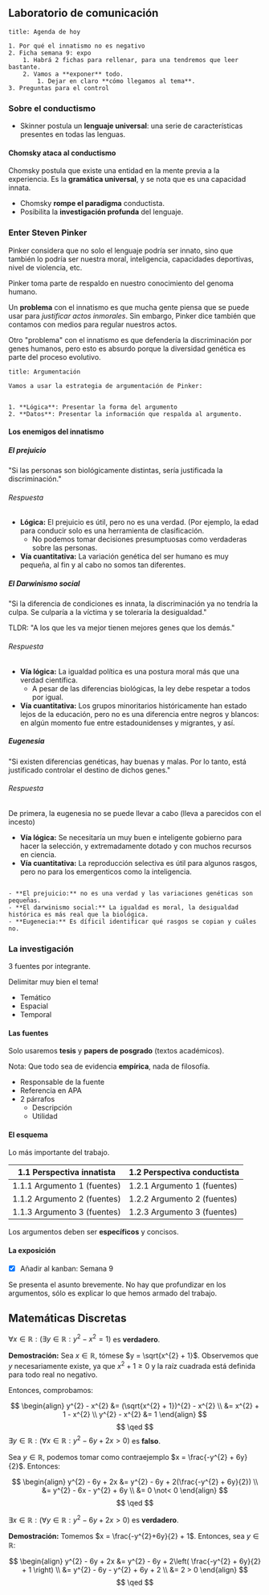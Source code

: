 ## Laboratorio de comunicación

```ad-info
title: Agenda de hoy

1. Por qué el innatismo no es negativo
2. Ficha semana 9: expo
	1. Habrá 2 fichas para rellenar, para una tendremos que leer bastante.
	2. Vamos a **exponer** todo.
		1. Dejar en claro **cómo llegamos al tema**.
3. Preguntas para el control

```

### Sobre el conductismo

- Skinner postula un **lenguaje universal**: una serie de características presentes en todas las lenguas.

#### Chomsky ataca al conductismo

Chomsky postula que existe una entidad en la mente previa a la experiencia. Es la **gramática universal**, y se nota que es una capacidad innata.

- Chomsky **rompe el paradigma** conductista.
- Posibilita la **investigación profunda** del lenguaje.

### Enter Steven Pinker

Pinker considera que no solo el lenguaje podría ser innato, sino que también lo podría ser nuestra moral, inteligencia, capacidades deportivas, nivel de violencia, etc.

Pinker toma parte de respaldo en nuestro conocimiento del genoma humano.

Un **problema** con el innatismo es que mucha gente piensa que se puede usar para *justificar actos inmorales*. Sin embargo, Pinker dice también que contamos con medios para regular nuestros actos.

Otro "problema" con el innatismo es que defendería la discriminación por genes humanos, pero esto es absurdo porque la diversidad genética es parte del proceso evolutivo.

```ad-note
title: Argumentación

Vamos a usar la estrategia de argumentación de Pinker:


1. **Lógica**: Presentar la forma del argumento
2. **Datos**: Presentar la información que respalda al argumento.

```

#### Los enemigos del innatismo

##### El prejuicio

"Si las personas son biológicamente distintas, sería justificada la discriminación."

###### Respuesta

- **Lógica:** El prejuicio es útil, pero no es una verdad. (Por ejemplo, la edad para conducir solo es una herramienta de clasificación.
	- No podemos tomar decisiones presumptuosas como verdaderas sobre las personas.
- **Vía cuantitativa:** La variación genética del ser humano es muy pequeña, al fin y al cabo no somos tan diferentes.

##### El Darwinismo social

"Si la diferencia de condiciones es innata, la discriminación ya no tendría la culpa. Se culparía a la víctima y se toleraría la desigualdad."

TLDR: "A los que les va mejor tienen mejores genes que los demás."
###### Respuesta

- **Vía lógica:** La igualdad política es una postura moral más que una verdad científica.
	- A pesar de las diferencias biológicas, la ley debe respetar a todos por igual.
- **Vía cuantitativa:** Los grupos minoritarios históricamente han estado lejos de la educación, pero no es una diferencia entre negros y blancos: en algún momento fue entre estadounidenses y migrantes, y así.

##### Eugenesia

"Si existen diferencias genéticas, hay buenas y malas. Por lo tanto, está justificado controlar el destino de dichos genes."

###### Respuesta

De primera, la eugenesia no se puede llevar a cabo (lleva a parecidos con el incesto)

- **Vía lógica:** Se necesitaría un muy buen e inteligente gobierno para hacer la selección, y extremadamente dotado y con muchos recursos en ciencia.
- **Vía cuantitativa:** La reproducción selectiva es útil para algunos rasgos, pero no para los emergenticos como la inteligencia.

```ad-tldr

- **El prejuicio:** no es una verdad y las variaciones genéticas son pequeñas.
- **El darwinismo social:** La igualdad es moral, la desigualdad histórica es más real que la biológica.
- **Eugenecia:** Es díficil identificar qué rasgos se copian y cuáles no.

```

### La investigación

3 fuentes por integrante.

Delimitar muy bien el tema!

- Temático
- Espacial
- Temporal

#### Las fuentes

Solo usaremos **tesis** y **papers de posgrado** (textos académicos).

Nota: Que todo sea de evidencia **empírica**, nada de filosofía.

- Responsable de la fuente
- Referencia en APA
- 2 párrafos 
	- Descripción
	- Utilidad

#### El esquema

Lo más importante del trabajo.

| 1.1 Perspectiva innatista   | 1.2 Perspectiva conductista  |
| --------------------------- | ---------------------------- |
| 1.1.1 Argumento 1 (fuentes) | 1.2.1 Argumento 1 (fuentes)  |
| 1.1.2 Argumento 2 (fuentes) | 1.2.2 Argumento 2 (fuentes)  |
| 1.1.3 Argumento 3 (fuentes) | 1.2.3  Argumento 3 (fuentes) |
Los argumentos deben ser **específicos** y concisos.

#### La exposición

- [x] Añadir al kanban: Semana 9

Se presenta el asunto brevemente. No hay que profundizar en los argumentos, sólo es explicar lo que hemos armado del trabajo.

## Matemáticas Discretas

$\forall x \in \mathbb{R} : (\exists y \in \mathbb{R} : y^{2} - x^{2} = 1)$ es **verdadero**.

**Demostración:** Sea $x \in \mathbb{R}$, tómese $y = \sqrt{x^{2} + 1}$. Observemos que $y$ necesariamente existe, ya que $x^{2} + 1 \geq 0$ y la raíz cuadrada está definida para todo real no negativo.

Entonces, comprobamos:

$$
\begin{align}
y^{2} - x^{2} &= (\sqrt{x^{2} + 1})^{2} - x^{2} \\
&= x^{2} + 1 - x^{2} \\
y^{2} - x^{2} &= 1
\end{align}
$$
$$
\qed
$$
$\exists y \in \mathbb{R} : (\forall x \in \mathbb{R} : y^{2} - 6y + 2x > 0)$ es **falso**.

Sea $y \in \mathbb{R}$, podemos tomar como contraejemplo $x = \frac{-y^{2} + 6y}{2}$. Entonces:

$$
\begin{align}
y^{2} - 6y + 2x &= y^{2} - 6y + 2(\frac{-y^{2} + 6y}{2}) \\
&= y^{2} - 6x - y^{2} + 6y \\
&= 0 \not< 0
\end{align}
$$
$$
\qed
$$

$\exists x \in \mathbb{R} : (\forall y \in \mathbb{R} : y^{2} - 6y + 2x > 0)$ es **verdadero**.

**Demostración:** Tomemos $x = \frac{-y^{2}+6y}{2} + 1$. Entonces, sea $y \in \mathbb{R}$:

$$
\begin{align}
y^{2} - 6y + 2x &= y^{2} - 6y + 2\left( \frac{-y^{2} + 6y}{2} + 1 \right) \\
&= y^{2} - 6y - y^{2} + 6y + 2 \\
&= 2 > 0
\end{align}
$$
$$
\qed
$$
